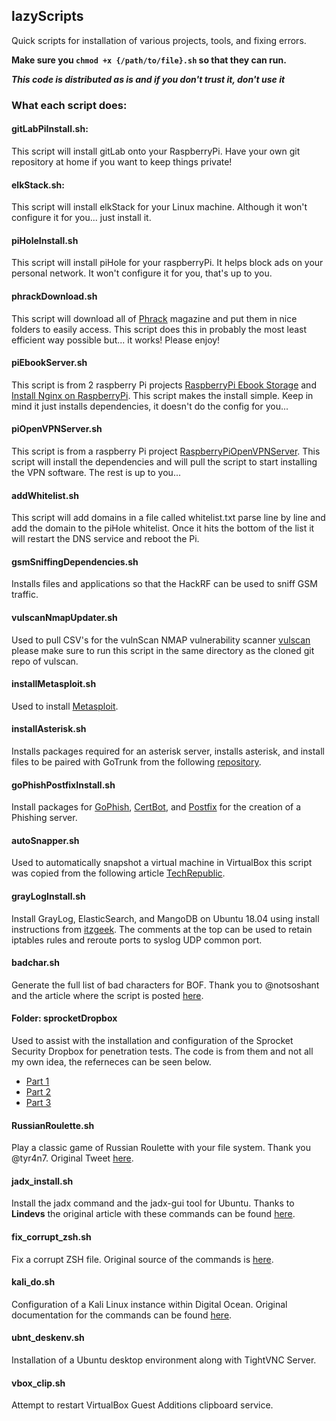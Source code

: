 ## lazyScripts

Quick scripts for installation of various projects, tools, and fixing errors. 

**Make sure you `chmod +x {/path/to/file}.sh` so that they can run.**

**_This code is distributed as is and if you don't trust it, don't use it_**

### What each script does:

#### gitLabPiInstall.sh:
This script will install gitLab onto your RaspberryPi. Have your own git repository at home if you want to keep things private!

#### elkStack.sh:
This script will install elkStack for your Linux machine. Although it won't configure it for you... just install it.

#### piHoleInstall.sh
This script will install piHole for your raspberryPi. It helps block ads on your personal network. It won't configure it for you, that's up to you.

#### phrackDownload.sh
This script will download all of [Phrack](http://phrack.org/) magazine and put them in nice folders to easily access. This script does this in probably the most least efficient way possible but... it works! Please enjoy!

#### piEbookServer.sh
This script is from 2 raspberry Pi projects [RaspberryPi Ebook Storage](https://pimylifeup.com/raspberry-pi-ebook-server/) and [Install Nginx on RaspberryPi](https://pimylifeup.com/raspberry-pi-nginx/). This script makes the install simple. Keep in mind it just installs dependencies, it doesn't do the config for you...

#### piOpenVPNServer.sh
This script is from a raspberry Pi project [RaspberryPiOpenVPNServer](https://pimylifeup.com/raspberry-pi-vpn-server/). This script will install the dependencies and will pull the script to start installing the VPN software. The rest is up to you...

#### addWhitelist.sh
This script will add domains in a file called whitelist.txt parse line by line and add the domain to the piHole whitelist. Once it hits the bottom of the list it will restart the DNS service and reboot the Pi.

#### gsmSniffingDependencies.sh
Installs files and applications so that the HackRF can be used to sniff GSM traffic.

#### vulscanNmapUpdater.sh
Used to pull CSV's for the vulnScan NMAP vulnerability scanner [vulscan](https://github.com/scipag/vulscan) please make sure to run this script in the same directory as the cloned git repo of vulscan.

#### installMetasploit.sh
Used to install [Metasploit](https://www.metasploit.com/). 

#### installAsterisk.sh
Installs packages required for an asterisk server, installs asterisk, and install files to be paired with GoTrunk from the following [repository](https://github.com/GoTrunk/asterisk-config.git).

#### goPhishPostfixInstall.sh
Install packages for [GoPhish](https://getgophish.com/), [CertBot](https://certbot.eff.org/), and [Postfix](http://www.postfix.org/) for the creation of a Phishing server.

#### autoSnapper.sh
Used to automatically snapshot a virtual machine in VirtualBox this script was copied from the following article [TechRepublic](https://www.techrepublic.com/article/how-to-automate-virtualbox-snapshots-with-the-vboxmanage-command/).

#### grayLogInstall.sh
Install GrayLog, ElasticSearch, and MangoDB on Ubuntu 18.04 using install instructions from [itzgeek](https://www.itzgeek.com/how-tos/linux/ubuntu-how-tos/how-to-install-graylog-on-ubuntu-16-04.html). The comments at the top can be used to retain iptables rules and reroute ports to syslog UDP common port.

#### badchar.sh
Generate the full list of bad characters for BOF. Thank you to @notsoshant and the article where the script is posted [here](https://medium.com/@notsoshant/windows-exploitation-dealing-with-bad-characters-quickzip-exploit-472db5251ca6).

#### Folder: sprocketDropbox
Used to assist with the installation and configuration of the Sprocket Security Dropbox for penetration tests. The code is from them and not all my own idea, the referneces can be seen below.
* [Part 1](https://www.sprocketsecurity.com/blog/penetration-testing-dropbox-setup-part1)
* [Part 2](https://www.sprocketsecurity.com/blog/penetration-testing-dropbox-setup-part2)
* [Part 3](https://www.sprocketsecurity.com/blog/penetration-testing-dropbox-setup-part3)

#### RussianRoulette.sh
Play a classic game of Russian Roulette with your file system. Thank you @tyr4n7. Original Tweet [here](https://twitter.com/tyr4n7/status/1361374989077934081).

#### jadx_install.sh
Install the jadx command and the jadx-gui tool for Ubuntu. Thanks to **Lindevs** the original article with these commands can be found [here](https://lindevs.com/install-jadx-on-ubuntu/).

#### fix_corrupt_zsh.sh
Fix a corrupt ZSH file. Original source of the commands is [here](https://shapeshed.com/zsh-corrupt-history-file/).

#### kali_do.sh
Configuration of a Kali Linux instance within Digital Ocean. Original documentation for the commands can be found [here](https://www.kali.org/docs/cloud/digitalocean/).

#### ubnt_deskenv.sh
Installation of a Ubuntu desktop environment along with TightVNC Server.

#### vbox_clip.sh
Attempt to restart VirtualBox Guest Additions clipboard service. 